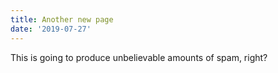 ```yaml
---
title: Another new page
date: '2019-07-27'
---
```

This is going to produce unbelievable amounts of spam, right?
